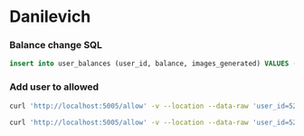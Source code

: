 # Danilevich

### Balance change SQL
```sql
insert into user_balances (user_id, balance, images_generated) VALUES (105013941, 10.0, 0)
```

### Add user to allowed
```bash
curl 'http://localhost:5005/allow' -v --location --data-raw 'user_id=524046168'

curl 'http://localhost:5005/allow' -v --location --data-raw 'user_id=524046168'